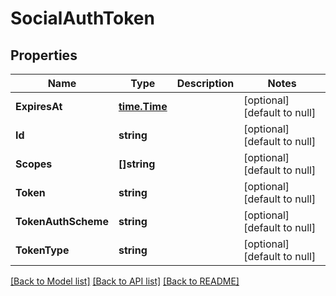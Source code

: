 # SocialAuthToken

## Properties
Name | Type | Description | Notes
------------ | ------------- | ------------- | -------------
**ExpiresAt** | [**time.Time**](time.Time.md) |  | [optional] [default to null]
**Id** | **string** |  | [optional] [default to null]
**Scopes** | **[]string** |  | [optional] [default to null]
**Token** | **string** |  | [optional] [default to null]
**TokenAuthScheme** | **string** |  | [optional] [default to null]
**TokenType** | **string** |  | [optional] [default to null]

[[Back to Model list]](../README.md#documentation-for-models) [[Back to API list]](../README.md#documentation-for-api-endpoints) [[Back to README]](../README.md)

